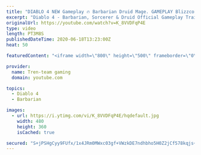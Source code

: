 ```yaml
---
title: "DIABLO 4 NEW Gameplay 🔥 Barbarian Druid Mage. GAMEPLAY Blizzcon 2019"
excerpt: "Diablo 4 - Barbarian, Sorcerer & Druid Official Gameplay Trailer | Blizzcon 2019 Watch the first gameplay reveal of Diablo 4's three confirmed classes: The ..."
originalUrl: https://youtube.com/watch?v=K_8VVDFqP4E
type: video
length: PT3M8S
publishedDateTime: 2020-06-18T13:23:00Z
heat: 50

featuredContent: "<iframe width=\"800\" height=\"500\" frameborder=\"0\" src=\"https://www.youtube.com/embed/K_8VVDFqP4E\" allow=\"accelerometer; autoplay; encrypted-media; gyroscope; picture-in-picture\" allowfullscreen></iframe>"

provider:
  name: Tren-team gaming
  domain: youtube.com

topics:
  - Diablo 4
  - Barbarian

images:
  - url: https://i.ytimg.com/vi/K_8VVDFqP4E/hqdefault.jpg
    width: 480
    height: 360
    isCached: true

secured: "S+jPSHgCyy9FUfx/1x4JRm0MWxc03gf+VWzkDE7ndhbho5H0Z2jCf578kqjs+ALASdLJoMUta8EbbP0zPhGi4gUu3FtLo/0dAuOI33eD+2qcBVLVKW6WFgdk1Yj6zbdPuereplCeNuC9nnqYPe5R8NXhzBKPPoa7cijxuCXTrLYxJtvPznDYWgi53xWDpIJqOy/eidCoLNO2nfoXmujsrJFuh36TxtuQ7IwFj1gU1dusXXFb5+aTpquP8zo9F2Se9wNGtil4px66m6uN09cbcunbsTuKi7/lfPBfQCy/amR+Sgb1M/kKrQqKslLOaetf6BRiKFF5ge+vpeij+1yOWxAw9BUXRKD9rnMHGdXoavwiX1ScnRWwjqH/TZCdQPW6OmQQQ0ouZ/4eoc0UW91N/g==;I60SZ2XHYkrI8PtrhjrNNg=="
---
```


